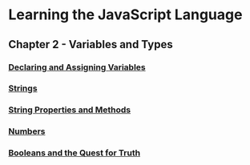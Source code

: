 # Learning the JavaScript Language

## Chapter 2 - Variables and Types

### [Declaring and Assigning Variables](https://www.linkedin.com/learning/learning-the-javascript-language-2/declaring-and-assigning-variables?autoplay=true&resume=false)



### [Strings](https://www.linkedin.com/learning/learning-the-javascript-language-2/strings?autoplay=true&resume=false)



### [String Properties and Methods](https://www.linkedin.com/learning/learning-the-javascript-language-2/string-properties-and-methods?autoplay=true&resume=false)



### [Numbers](https://www.linkedin.com/learning/learning-the-javascript-language-2/numbers?autoplay=true&resume=false)



### [Booleans and the Quest for Truth](https://www.linkedin.com/learning/learning-the-javascript-language-2/booleans-and-the-quest-for-truth?autoplay=true&resume=false)

